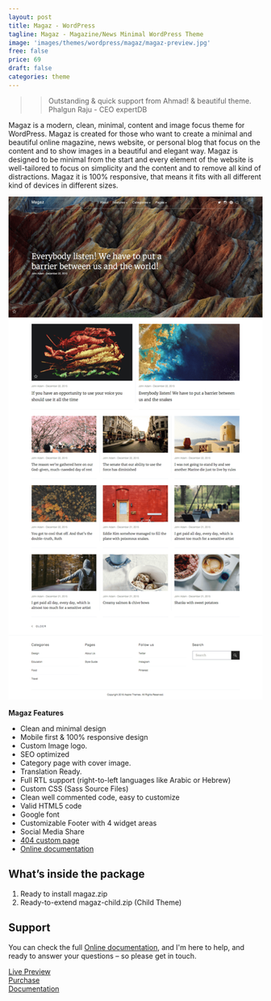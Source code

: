 ```yaml
---
layout: post
title: Magaz - WordPress
tagline: Magaz - Magazine/News Minimal WordPress Theme
image: 'images/themes/wordpress/magaz/magaz-preview.jpg'
free: false
price: 69
draft: false
categories: theme
---
```


>> Outstanding & quick support from Ahmad! & beautiful theme. Phalgun Raju - CEO expertDB

Magaz is a modern, clean, minimal, content and image focus theme for WordPress. Magaz is created for those who want to create a minimal and beautiful online magazine, news website, or personal blog that focus on the content and to show images in a beautiful and elegant way. Magaz is designed to be minimal from the start and every element of the website is well-tailored to focus on simplicity and the content and to remove all kind of distractions. Magaz it is 100% responsive, that means it fits with all different kind of devices in different sizes.

![aspire-wordpress-full-preview](/images/themes/wordpress/magaz/magaz-full-preview.png)

**Magaz Features**

- Clean and minimal design
- Mobile first &amp; 100% responsive design
- Custom Image logo.
- SEO optimized
- Category page with cover image.
- Translation Ready.
- Full RTL support (right-to-left languages like Arabic or Hebrew)
- Custom CSS (Sass Source Files)
- Clean well commented code, easy to customize
- Valid HTML5 code
- Google font
- Customizable Footer with 4 widget areas
- Social Media Share
- [404 custom page](http://magaz-wordpress.aspirethemes.com/404)
- [Online documentation](http://aspirethemes.com/docs/magaz-wordpress.html)

## What’s inside the package

1. Ready to install magaz.zip
2. Ready-to-extend magaz-child.zip (Child Theme)

## Support

You can check the full [Online documentation](http://aspirethemes.com/docs/magaz-wordpress.html), and I'm here to help, and ready to answer your questions – so please get in touch.

<div class="row">
  <div class="column medium-4 large-4">
    <a class="button button--large button--expand" href="http://magaz-wordpress.aspirethemes.com/" target="_blank">Live Preview</a>
  </div>
  <div class="column medium-4 large-4">
    <a class="button button--expand button--large button--success" href="https://creativemarket.com/aspirethemes/692237-Minimal-Magazine-WordPress-Theme" target="_blank">Purchase</a>
  </div>
  <div class="column medium-4 large-4">
    <a class="button button--large button--expand" href="http://aspirethemes.com/docs/magaz-wordpress.html" target="_blank">Documentation</a>
  </div>
</div>
